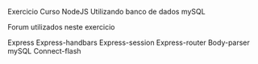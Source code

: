 Exercicio Curso NodeJS 
Utilizando banco de dados mySQL

Forum utilizados neste exercicio

Express
Express-handbars
Express-session
Express-router
Body-parser
mySQL
Connect-flash